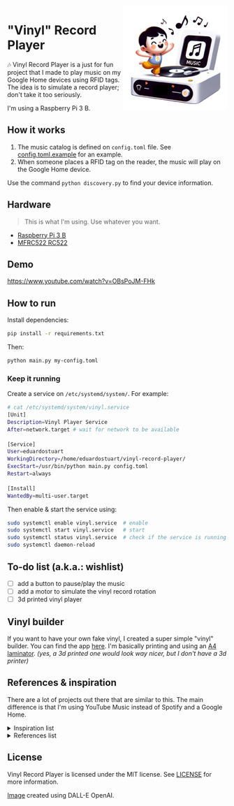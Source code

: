 <img src="./image.png" width="240" align="right" />

# "Vinyl" Record Player

🎶 Vinyl Record Player is a just for fun project that I made to play music on my Google Home devices using RFID tags. The idea is to simulate a record player; don't take it too seriously.

I'm using a Raspberry Pi 3 B.

## How it works

1. The music catalog is defined on `config.toml` file. See [config.toml.example](./config.toml.example) for an example.
2. When someone places a RFID tag on the reader, the music will play on the Google Home device.

Use the command `python discovery.py` to find your device information.

## Hardware

> This is what I'm using. Use whatever you want.

- [Raspberry Pi 3 B](https://www.raspberrypi.org/products/raspberry-pi-3-model-b/)
- [MFRC522 RC522](https://www.amazon.nl/-/en/dp/B09H6PLM1C?psc=1&ref=ppx_yo2ov_dt_b_product_details)

## Demo

https://www.youtube.com/watch?v=OBsPoJM-FHk

## How to run

Install dependencies:

```sh
pip install -r requirements.txt
```

Then:

```sh
python main.py my-config.toml
```

### Keep it running

Create a service on `/etc/systemd/system/`. For example:

```sh
# cat /etc/systemd/system/vinyl.service
[Unit]
Description=Vinyl Player Service
After=network.target # wait for network to be available

[Service]
User=eduardostuart
WorkingDirectory=/home/eduardostuart/vinyl-record-player/
ExecStart=/usr/bin/python main.py config.toml
Restart=always

[Install]
WantedBy=multi-user.target
```

Then enable & start the service using:

```sh
sudo systemctl enable vinyl.service  # enable
sudo systemctl start vinyl.service   # start
sudo systemctl status vinyl.service  # check if the service is running
sudo systemctl daemon-reload
```

## To-do list (a.k.a.: wishlist)

- [ ] add a button to pause/play the music
- [ ] add a motor to simulate the vinyl record rotation
- [ ] 3d printed vinyl player

## Vinyl builder

If you want to have your own fake vinyl, I created a super simple "vinyl" builder. You can find the app [here](./vinyl-builder). I'm basically printing and using an [A4 laminator](https://www.action.com/nl-nl/p/2554854/fichero-lamineerapparaat/). _(yes, a 3d printed one would look way nicer, but I don't have a 3d printer)_

## References & inspiration

There are a lot of projects out there that are similar to this. The main difference is that I'm using YouTube Music instead of Spotify and a Google Home.

<details>
  <summary>Inspiration list</summary>

- [A Modern Day Record Player: RFID Technology & Spotify API by talaexe](https://talaexe.com/moderndayrecordplayer)
- [Automating My Morning Routine - Modern-Day Record Player by Uma Abu](https://www.youtube.com/watch?v=-pfpPQN2Vek&t=454s)
- [DIY RFID Jukebox - by Slopes Tech](https://www.youtube.com/watch?v=wtzMpPbsPb4)
- [TonUINO, DIE DIY Musikbox (nicht nur) für Kinder (Jukebox, Arduino, RFID, DFPlayer, MP3)
  by Thorsten Voß](https://www.youtube.com/watch?v=-WZEMqXRFg4)

</details>

<details>
  <summary>References list</summary>

- [RC522 RFID lezer aansluiten op een Raspberry Pi en uitlezen met Python](https://raspberrytips.nl/rc522-rfid-raspberry-pi-3/)
- [pychromecast from home-assistant](https://github.com/home-assistant-libs/pychromecast)

</details>

## License

Vinyl Record Player is licensed under the MIT license. See [LICENSE](LICENSE) for more information.

[Image](./image.png) created using DALL-E OpenAI.
